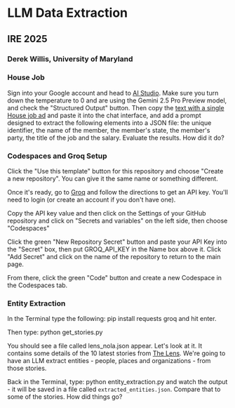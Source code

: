 # LLM Data Extraction
## IRE 2025
### Derek Willis, University of Maryland

### House Job

Sign into your Google account and head to [AI Studio](https://aistudio.google.com/prompts/new_chat). Make sure you turn down the temperature to 0 and are using the Gemini 2.5 Pro Preview model, and check the "Structured Output" button. Then copy the [text with a single House job ad](https://raw.githubusercontent.com/dwillis/ire25-llm-extraction/refs/heads/main/house_job.txt) and paste it into the chat interface, and add a prompt designed to extract the following elements into a JSON file: the unique identifier, the name of the member, the member's state, the member's party, the title of the job and the salary. Evaluate the results. How did it do?

### Codespaces and Groq Setup

Click the "Use this template" button for this repository and choose "Create a new repository". You can give it the same name or something different.

Once it's ready, go to [Groq](https://console.groq.com/keys) and follow the directions to get an API key. You'll need to login (or create an account if you don't have one).

Copy the API key value and then click on the Settings of your GitHub repository and click on "Secrets and variables" on the left side, then choose "Codespaces"

Click the green "New Repository Secret" button and paste your API Key into the "Secret" box, then put GROQ_API_KEY in the Name box above it. Click "Add Secret" and click on the name of the repository to return to the main page.

From there, click the green "Code" button and create a new Codespace in the Codespaces tab.

### Entity Extraction

In the Terminal type the following: pip install requests groq and hit enter.

Then type: python get_stories.py

You should see a file called lens_nola.json appear. Let's look at it. It contains some details of the 10 latest stories from [The Lens](https://thelensnola.org/). We're going to have an LLM extract entities - people, places and organizations - from those stories.

Back in the Terminal, type: python entity_extraction.py and watch the output - it will be saved in a file called `extracted_entities.json`. Compare that to some of the stories. How did things go?

